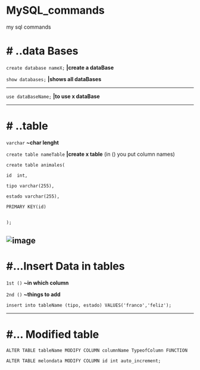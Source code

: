 
# MySQL_commands
my sql commands

# # ..data Bases

`create database nameX;`  **|create a dataBase**

`show databases;` **|shows all dataBases**

------------------------------------------

`use dataBaseName;` **|to use x dataBase**

-------------------------------------------
# # ..table

`varchar`  **~char lenght**

`create table nameTable`  **|create x table** (in () you put column names)

```
create table animales(

id  int, 

tipo varchar(255),

estado varchar(255),

PRIMARY KEY(id)


); 
```

![image](https://user-images.githubusercontent.com/51888893/168340629-8e7cb71b-618d-420c-98ba-c9b1cdffd34c.png)
--------------------------------------
# #...Insert Data in tables

`1st ()` **~in which column**

`2nd ()` **~things to add**

```
insert into tableName (tipo, estado) VALUES('franco','feliz');
```
------------------------------------
# #... Modified table

`ALTER TABLE tableName MODIFY COLUMN columnName TypeofColumn FUNCTION `

```
ALTER TABLE melondata MODIFY COLUMN id int auto_increment;
```
